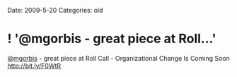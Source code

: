 Date: 2009-5-20
Categories: old

# ! '@mgorbis - great piece at Roll...'

@<a href="http://twitter.com/mgorbis">mgorbis</a> - great piece at Roll Call - Organizational Change Is Coming Soon  <a href="http://bit.ly/F0WtR" rel="nofollow">http://bit.ly/F0WtR</a>
